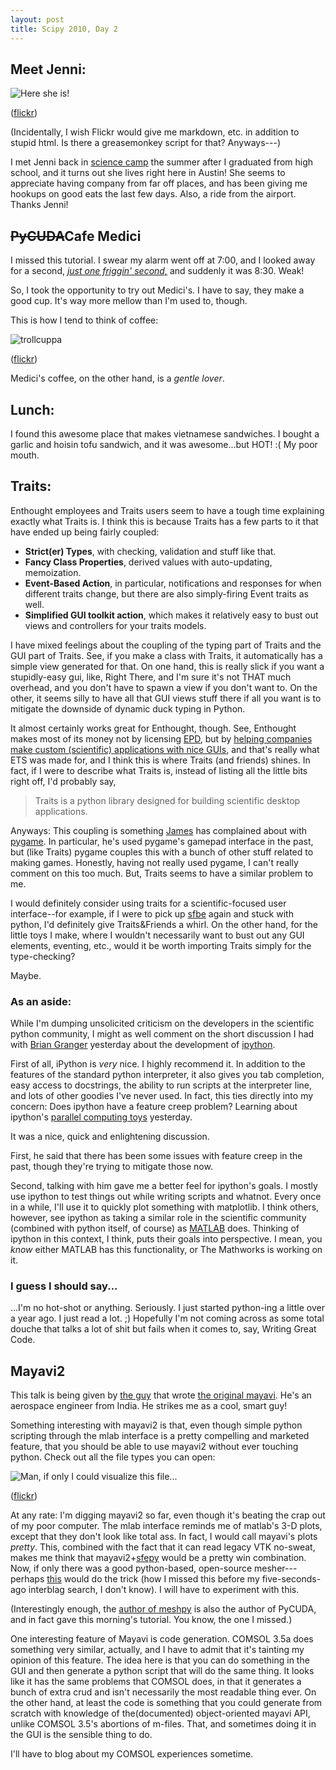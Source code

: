 ```yaml
---
layout: post
title: Scipy 2010, Day 2
---
```


## Meet Jenni:

![Here she is!](http://farm5.static.flickr.com/4099/4745443323_4e25be0dce.jpg)

([flickr](http://www.flickr.com/photos/jesusabdullah/4745443323/))

(Incidentally, I wish Flickr would give me markdown, etc. in addition to stupid html. Is there a greasemonkey script for that? Anyways---)

I met Jenni back in [science camp](http://www.nysc.org) the summer after I graduated from high school, and it turns out she lives right here in Austin! She seems to appreciate having company from far off places, and has been giving me hookups on good eats the last few days. Also, a ride from the airport. Thanks Jenni!

## <s>PyCUDA</s>Cafe Medici

I missed this tutorial. I swear my alarm went off at 7:00, and I looked away for a second, [*just one friggin' second,*](http://www.youtube.com/watch?v=P0r7syc1BSg#t=3m19s) and suddenly it was 8:30. Weak!

So, I took the opportunity to try out Medici's. I have to say, they make a good cup. It's way more mellow than I'm used to, though.

This is how I tend to think of coffee:

![trollcuppa](http://farm5.static.flickr.com/4142/4746255570_3f50117f7d.jpg)

([flickr](http://www.flickr.com/photos/jesusabdullah/4746255570/))

Medici's coffee, on the other hand, is a *gentle lover*.

## Lunch:

I found this awesome place that makes vietnamese sandwiches. I bought a garlic and hoisin tofu sandwich, and it was awesome...but HOT! :( My poor mouth.

## Traits:

Enthought employees and Traits users seem to have a tough time explaining exactly what Traits is. I think this is because Traits has a few parts to it that have ended up being fairly coupled:

* **Strict(er) Types**, with checking, validation and stuff like that.
* **Fancy Class Properties**, derived values with auto-updating, memoization.
* **Event-Based Action**, in particular, notifications and responses for when different traits change, but there are also simply-firing Event traits as well.
* **Simplified GUI toolkit action**, which makes it relatively easy to bust out views and controllers for your traits models.

I have mixed feelings about the coupling of the typing part of Traits and the GUI part of Traits. See, if you make a class with Traits, it automatically has a simple view generated for that. On one hand, this is really slick if you want a stupidly-easy gui, like, Right There, and I'm sure it's not THAT much overhead, and you don't have to spawn a view if you don't want to. On the other, it seems silly to have all that GUI views stuff there if all you want is to mitigate the downside of dynamic duck typing in Python.

It almost certainly works great for Enthought, though. See, Enthought makes most of its money not by licensing [EPD](http://code.enthought.com), but by [helping companies make custom (scientific) applications with nice GUIs](http://www.enthought.com/consulting/examples.php), and that's really what ETS was made for, and I think this is where Traits (and friends) shines. In fact, if I were to describe what Traits is, instead of listing all the little bits right off, I'd probably say,

> Traits is a python library designed for building scientific desktop applications.

Anyways: This coupling is something [James](http://www.substack.net) has complained about with [pygame](http://www.pygame.org). In particular, he's used pygame's gamepad interface in the past, but (like Traits) pygame couples this with a bunch of other stuff related to making games. Honestly, having not really used pygame, I can't really comment on this too much. But, Traits seems to have a similar problem to me.

I would definitely consider using traits for a scientific-focused user interface--for example, if I were to pick up [sfbe](http://github.com/jesusabdullah/super-four-bar-explorer) again and stuck with python, I'd definitely give Traits&Friends a whirl. On the other hand, for the little toys I make, where I wouldn't necessarily want to bust out any GUI elements, eventing, etc., would it be worth importing Traits simply for the type-checking?

Maybe.

### As an aside:

While I'm dumping unsolicited criticism on the developers in the scientific python community, I might as well comment on the short discussion I had with [Brian Granger](http://www.calpoly.edu/~phys/faculty_pages/bgranger.html) yesterday about the development of [ipython](http://ipython.scipy.org/moin/).

First of all, iPython is *very* nice. I highly recommend it. In addition to the features of the standard python interpreter, it also gives you tab completion, easy access to docstrings, the ability to run scripts at the interpreter line, and lots of other goodies I've never used. In fact, this ties directly into my concern: Does ipython have a feature creep problem? Learning about ipython's [parallel computing toys](http://ipython.scipy.org/doc/rel-0.9.1/html/parallel/index.html) yesterday.

It was a nice, quick and enlightening discussion.

First, he said that there has been some issues with feature creep in the past, though they're trying to mitigate those now.

Second, talking with him gave me a better feel for ipython's goals. I mostly use ipython to test things out while writing scripts and whatnot. Every once in a while, I'll use it to quickly plot something with matplotlib. I think others, however, see ipython as taking a similar role in the scientific community (combined with python itself, of course) as [MATLAB](http://www.mathworks.com/products/matlab/) does. Thinking of ipython in this context, I think, puts their goals into perspective. I mean, you *know* either MATLAB has this functionality, or The Mathworks is working on it.

### I guess I should say...

...I'm no hot-shot or anything. Seriously. I just started python-ing a little over a year ago. I just read a lot. ;) Hopefully I'm not coming across as some total douche that talks a lot of shit but fails when it comes to, say, Writing Great Code.

## Mayavi2

This talk is being given by [the guy](http://prabhuramachandran.blogspot.com/) that wrote [the original mayavi](http://mayavi.sourceforge.net/). He's an aerospace engineer from India. He strikes me as a cool, smart guy!

Something interesting with mayavi2 is that, even though simple python scripting through the mlab interface is a pretty compelling and marketed feature, that you should be able to use mayavi2 without ever touching python. Check out all the file types you can open:

![Man, if only I could visualize this file...](http://farm5.static.flickr.com/4076/4746697485_5617b3cec6.jpg)

([flickr](http://www.flickr.com/photos/jesusabdullah/4746697485/))

At any rate: I'm digging mayavi2 so far, even though it's beating the crap out of my poor computer. The mlab interface reminds me of matlab's 3-D plots, except that they don't look like total ass. In fact, I would call mayavi's plots *pretty*. This, combined with the fact that it can read legacy VTK no-sweat, makes me think that mayavi2+[sfepy](http://code.google.com/p/sfepy/) would be a pretty win combination. Now, if only there was a good python-based, open-source mesher---perhaps [this](http://mathema.tician.de/software/meshpy) would do the trick (how I missed this before my five-seconds-ago interblag search, I don't know). I will have to experiment with this.

(Interestingly enough, the [author of meshpy](http://mathema.tician.de/entry/anl) is also the author of PyCUDA, and in fact gave this morning's tutorial. You know, the one I missed.)

One interesting feature of Mayavi is code generation.  COMSOL 3.5a does something very similar, actually, and I have to admit that it's tainting my opinion of this feature. The idea here is that you can do something in the GUI and then generate a python script that will do the same thing. It looks like it has the same problems that COMSOL does, in that it generates a bunch of extra crud and isn't necessarily the most readable thing ever. On the other hand, at least the code is something that you could generate from scratch with knowledge of the(documented) object-oriented mayavi API, unlike COMSOL 3.5's abortions of m-files. That, and sometimes doing it in the GUI is the sensible thing to do.

I'll have to blog about my COMSOL experiences sometime.
